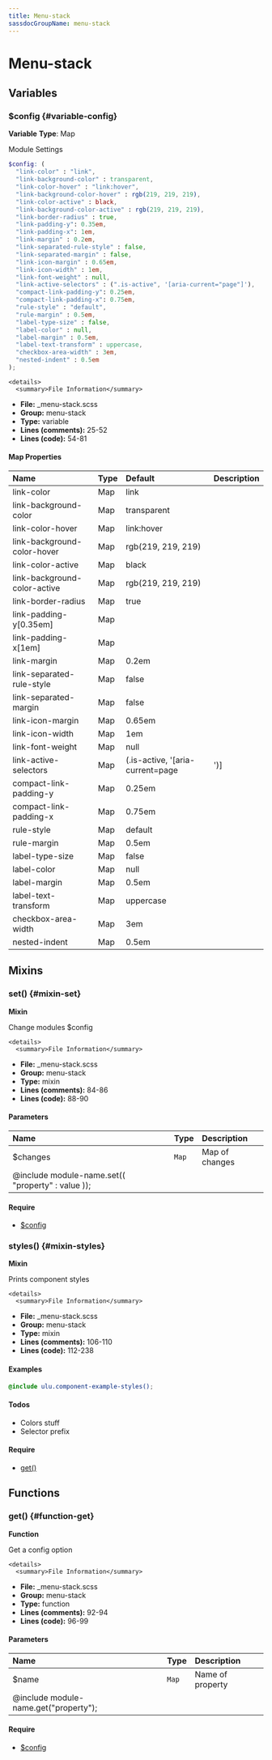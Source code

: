 ```yaml
---
title: Menu-stack
sassdocGroupName: menu-stack
---
```



# Menu-stack





## Variables




<div class="sassdoc-item-header">

###  $config {#variable-config}

  <div class="sassdoc-item-header__labels">
    <span class="tag tag--primary"><strong>Variable</strong></span> <span class="tag"><strong>Type</strong>: Map</span>
  </div>

</div>

  

Module Settings
    
    

``` scss
$config: (
  "link-color" : "link",
  "link-background-color" : transparent,
  "link-color-hover" : "link:hover",
  "link-background-color-hover" : rgb(219, 219, 219),
  "link-color-active" : black,
  "link-background-color-active" : rgb(219, 219, 219),
  "link-border-radius" : true,
  "link-padding-y": 0.35em,
  "link-padding-x": 1em,
  "link-margin" : 0.2em,
  "link-separated-rule-style" : false,
  "link-separated-margin" : false,
  "link-icon-margin" : 0.65em,
  "link-icon-width" : 1em,
  "link-font-weight" : null,
  "link-active-selectors" : (".is-active", '[aria-current="page"]'),
  "compact-link-padding-y": 0.25em,
  "compact-link-padding-x": 0.75em,
  "rule-style" : "default",
  "rule-margin" : 0.5em,
  "label-type-size" : false,
  "label-color" : null,
  "label-margin" : 0.5em,
  "label-text-transform" : uppercase,
  "checkbox-area-width" : 3em,
  "nested-indent" : 0.5em
);
```
  

    <details>
      <summary>File Information</summary>
- **File:** _menu-stack.scss
- **Group:** menu-stack
- **Type:** variable
- **Lines (comments):** 25-52
- **Lines (code):** 54-81
    </details>
    

#### Map Properties


|Name|Type|Default|Description|
|:--|:--|:--|:--|
|link-color|Map|link||
|link-background-color|Map|transparent||
|link-color-hover|Map|link:hover||
|link-background-color-hover|Map|rgb(219, 219, 219)||
|link-color-active|Map|black||
|link-background-color-active|Map|rgb(219, 219, 219)||
|link-border-radius|Map|true||
|link-padding-y[0.35em]|Map|||
|link-padding-x[1em]|Map|||
|link-margin|Map|0.2em||
|link-separated-rule-style|Map|false||
|link-separated-margin|Map|false||
|link-icon-margin|Map|0.65em||
|link-icon-width|Map|1em||
|link-font-weight|Map|null||
|link-active-selectors|Map|(.is-active, '[aria-current=page|')]|
|compact-link-padding-y|Map|0.25em||
|compact-link-padding-x|Map|0.75em||
|rule-style|Map|default||
|rule-margin|Map|0.5em||
|label-type-size|Map|false||
|label-color|Map|null||
|label-margin|Map|0.5em||
|label-text-transform|Map|uppercase||
|checkbox-area-width|Map|3em||
|nested-indent|Map|0.5em||

    
  

## Mixins




<div class="sassdoc-item-header">

###  set() {#mixin-set}

  <div class="sassdoc-item-header__labels">
    <span class="tag tag--primary"><strong>Mixin</strong></span>
  </div>

</div>

  

Change modules $config
    
    

    <details>
      <summary>File Information</summary>
- **File:** _menu-stack.scss
- **Group:** menu-stack
- **Type:** mixin
- **Lines (comments):** 84-86
- **Lines (code):** 88-90
    </details>
    

#### Parameters


|Name|Type|Description|
|:--|:--|:--|
|$changes|`Map`|Map of changes
  @include module-name.set(( "property" : value ));|

    

#### Require

- [$config](/sass/components/accordion/#variable-config)
  


<div class="sassdoc-item-header">

###  styles() {#mixin-styles}

  <div class="sassdoc-item-header__labels">
    <span class="tag tag--primary"><strong>Mixin</strong></span>
  </div>

</div>

  

Prints component styles
    
    

    <details>
      <summary>File Information</summary>
- **File:** _menu-stack.scss
- **Group:** menu-stack
- **Type:** mixin
- **Lines (comments):** 106-110
- **Lines (code):** 112-238
    </details>
    

#### Examples

      


``` scss
@include ulu.component-example-styles();
```
  

      

#### Todos

- Colors stuff
- Selector prefix
    

#### Require

- [get()](/sass/components/accordion/#function-get)
  
  

## Functions




<div class="sassdoc-item-header">

###  get() {#function-get}

  <div class="sassdoc-item-header__labels">
    <span class="tag tag--primary"><strong>Function</strong></span>
  </div>

</div>

  

Get a config option
    
    

    <details>
      <summary>File Information</summary>
- **File:** _menu-stack.scss
- **Group:** menu-stack
- **Type:** function
- **Lines (comments):** 92-94
- **Lines (code):** 96-99
    </details>
    

#### Parameters


|Name|Type|Description|
|:--|:--|:--|
|$name|`Map`|Name of property
  @include module-name.get("property");|

    

#### Require

- [$config](/sass/components/accordion/#variable-config)
  
  
  
